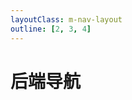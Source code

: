 ```yaml
---
layoutClass: m-nav-layout
outline: [2, 3, 4]
---
```


<script setup>
import { reactive } from 'vue'
import NavCards from '../../.vitepress/components/navCards.vue'
const data = reactive([
    {
       title: '常用工具',
       items: [
        {
          icon: 'https://caniuse.com/img/favicon-128.png',
          title: 'Can I use',
          desc: '前端 API 兼容性查询',
          link: 'https://caniuse.com',
        },
        {
          icon: 'https://tinypng.com/images/apple-touch-icon.png',
          title: 'TinyPNG',
          desc: '在线图片压缩工具',
          link: 'https://tinypng.com',
        },
        {
          icon: 'https://devtool.tech/logo.svg',
          title: '开发者武器库',
          desc: '开发者武器库，做开发者最专业最好用的专业工具箱',
          link: 'https://devtool.tech',
        },
        {
          icon: 'https://tool.lu/favicon.ico',
          title: '在线工具',
          desc: '开发人员的工具箱',
          link: 'https://tool.lu',
        },
        {
          icon: '/icons/json-cn.ico',
          title: 'Json 中文网',
          desc: 'JSON 在线解析及格式化验证',
          link: 'https://www.json.cn',
        },
      ],
    }
])

</script>
<style src="./index.scss"></style>

# 后端导航

<NavCards  v-for="item in data" :title="item.title" :items="item.items"/>

